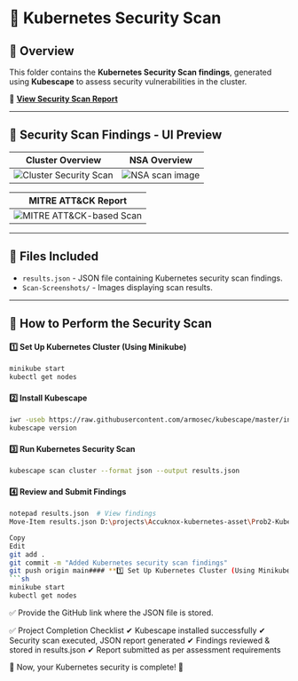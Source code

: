 # 🚀 Kubernetes Security Scan

## 📌 Overview
This folder contains the **Kubernetes Security Scan findings**, generated using **Kubescape** to assess security vulnerabilities in the cluster.

📄 **[View Security Scan Report](#)**

---

## 📌 Security Scan Findings - UI Preview

| **Cluster Overview** | **NSA Overview** |
|----------------------|-------------------------|
| ![Cluster Security Scan](https://github.com/user-attachments/assets/2ed1066a-c44a-44a0-a692-9f0315914e61) | ![NSA scan image](https://github.com/user-attachments/assets/bb54097b-7377-4102-a672-606638ca7e1d) |

| **MITRE ATT&CK Report** |
|----------------------|
| ![MITRE ATT&CK-based Scan](https://github.com/user-attachments/assets/5b2d4c2b-2870-4bf9-ac07-a2304546643e) |

---

## 📂 Files Included
- `results.json` - JSON file containing Kubernetes security scan findings.
- `Scan-Screenshots/` - Images displaying scan results.
---

## 📌 How to Perform the Security Scan

#### **1️⃣ Set Up Kubernetes Cluster (Using Minikube)**
```sh
minikube start
kubectl get nodes
```

#### **2️⃣ Install Kubescape**
```sh
iwr -useb https://raw.githubusercontent.com/armosec/kubescape/master/install.ps1 | iex
kubescape version
```

#### **3️⃣ Run Kubernetes Security Scan**
```sh
kubescape scan cluster --format json --output results.json
```

#### **4️⃣ Review and Submit Findings**
```sh
notepad results.json  # View findings
Move-Item results.json D:\projects\Accuknox-kubernetes-asset\Prob2-Kubernetes-Security-Scan\
```
```sh
Copy
Edit
git add .
git commit -m "Added Kubernetes security scan findings"
git push origin main#### **1️⃣ Set Up Kubernetes Cluster (Using Minikube)**
```sh
minikube start
kubectl get nodes
```

✅ Provide the GitHub link where the JSON file is stored.

✅ Project Completion Checklist
✔ Kubescape installed successfully
✔ Security scan executed, JSON report generated
✔ Findings reviewed & stored in results.json
✔ Report submitted as per assessment requirements

🚀 Now, your Kubernetes security is complete! 💯


